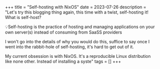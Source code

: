 +++
title = "Self-hosting with NixOS"
date = 2023-07-26
description = "Let's try this blogging thing again, this time with a twist, self-hosting it! What is self-host?

💡Self-hosting is the practice of hosting and managing applications on your own server(s) instead of consuming from SaaSS providers

I won't go into the details of why you would do this, suffice to say once I went into the rabbit-hole of self-hosting, it's hard to get out of it.

My current obsession is with NixOS. It's a reproducible Linux distribution like none other. Instead of installing a syste"
tags = []
+++

